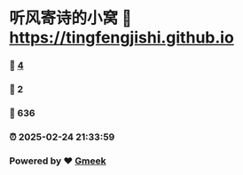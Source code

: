 # 听风寄诗的小窝 :link: https://tingfengjishi.github.io 
### :page_facing_up: [4](https://tingfengjishi.github.io/tag.html) 
### :speech_balloon: 2 
### :hibiscus: 636 
### :alarm_clock: 2025-02-24 21:33:59 
### Powered by :heart: [Gmeek](https://github.com/Meekdai/Gmeek)
